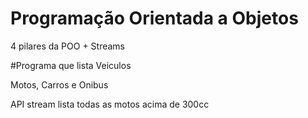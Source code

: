 # Programação Orientada a Objetos
4 pilares da POO + Streams

#Programa que lista Veiculos 

Motos, Carros e Onibus

API stream lista todas as motos acima de 300cc
